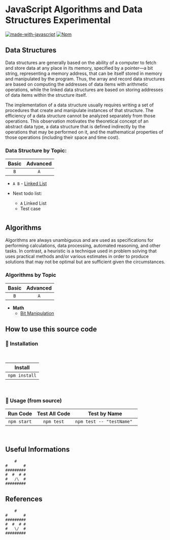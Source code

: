 # JavaScript Algorithms and Data Structures Experimental
[![made-with-javascript](https://img.shields.io/badge/Made%20with-JavaScript-1f425f.svg)](https://www.javascript.com)   [![Npm](https://badgen.net/badge/icon/npm?icon=npm&label)](https://npmjs.com/)

## Data Structures

Data structures are generally based on the ability of a computer to fetch and store data at any place in its memory, specified by a pointer—a bit string, representing a memory address, that can be itself stored in memory and manipulated by the program. Thus, the array and record data structures are based on computing the addresses of data items with arithmetic operations, while the linked data structures are based on storing addresses of data items within the structure itself.

The implementation of a data structure usually requires writing a set of procedures that create and manipulate instances of that structure. The efficiency of a data structure cannot be analyzed separately from those operations. This observation motivates the theoretical concept of an abstract data type, a data structure that is defined indirectly by the operations that may be performed on it, and the mathematical properties of those operations (including their space and time cost).

### Data Structure by Topic:

| Basic | Advanced|
| :------: | :------: |
| `B` | `A` |

* `A B` - [Linked List](src/data-structure/linked-list/)
* Next todo list:

  - `A` Linked List
  - Test case  
#

## Algorithms

Algorithms are always unambiguous and are used as specifications for performing calculations, data processing, automated reasoning, and other tasks. In contrast, a heuristic is a technique used in problem solving that uses practical methods and/or various estimates in order to produce solutions that may not be optimal but are sufficient given the circumstances.

### Algorithms by Topic

| Basic | Advanced|
| :------: | :------: |
| `B` | `A` |

* **Math**
  *  [Bit Manipulation](src/algorithms/math/bits)
  





## How to use this source code
### :wrench: Installation
<br/>

| Install | 
| :------: | 
| `npm install`|

<br/>

### :electric_plug: Usage (from source)
| Run Code | Test All Code | Test by Name|
| :------: | :------: | :------: |
| `npm start` | `npm test` | `npm test -- "testName" ` |
<br/>


## Useful Informations
```
    #
#       #
#########
#  #  # #
#   /\  #
#########
```

## References
```
    #
#       #
#########
#  #  # #
#   \/  #
#########
```